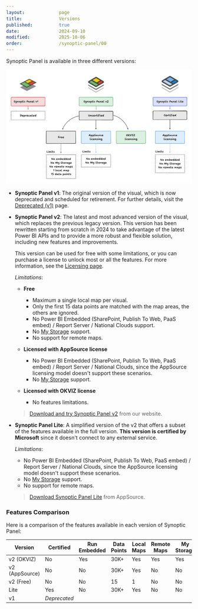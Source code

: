```yaml
---
layout:             page
title:              Versions
published:          true
date:               2024-09-10
modified:           2025-10-06
order:              /synoptic-panel/00
---
```

Synoptic Panel is available in three different versions:

<img src="images/versions.png" class="naked">


- **Synoptic Panel v1**: The original version of the visual, which is now deprecated and scheduled for retirement. For further details, visit the [Deprecated (v1)](./deprecated.md) page.

- **Synoptic Panel v2**: The latest and most advanced version of the visual, which replaces the previous legacy version. This version has been rewritten starting from scratch in 2024 to take advantage of the latest Power BI APIs and to provide a more robust and flexible solution, including new features and improvements.

    This version can be used for free with some limitations, or you can purchase a license to unlock most or all the features. For more information, see the [Licensing page](../licensing.md).

    *Limitations*:

    - **Free**
        - Maximum a single local map per visual.
        - Only the first 15 data points are matched with the map areas, the others are ignored.
        - No Power BI Embedded (SharePoint, Publish To Web, PaaS embed) / Report Server / National Clouds support.
        - No [My Storage](../features/my-storage.md) support.
        - No support for remote maps.

    - **Licensed with AppSource license**
        - No Power BI Embedded (SharePoint, Publish To Web, PaaS embed) / Report Server / National Clouds, since the AppSource licensing model doesn't support these scenarios.
        - No [My Storage](../features/my-storage.md) support.

    - **Licensed with OKVIZ license**
        - No features limitations.

    > [Download and try Synoptic Panel v2](https://okviz.com/synoptic-panel/) from our website.

- **Synoptic Panel Lite**: A simplified version of the v2 that offers a subset of the features available in the full version. **This version is certified by Microsoft** since it doesn't connect to any external service.

    *Limitations*:

    - No Power BI Embedded (SharePoint, Publish To Web, PaaS embed) / Report Server / National Clouds, since the AppSource licensing model doesn't support these scenarios.
    - No [My Storage](../features/my-storage.md) support.
    - No support for remote maps.

    > [Download Synoptic Panel Lite](https://appsource.microsoft.com/en-us/product/power-bi-visuals/okvizcorp1634637213047.synopticpanelbyokviz-lite) from AppSource.


### Features Comparison

Here is a comparison of the features available in each version of Synoptic Panel:

|Version|Certified|Run Embedded|Data Points|Local Maps|Remote Maps|My Storage
|---|---|---|---|---|---|---|
|v2 (OKVIZ)|No|Yes|30K+|Yes|Yes|Yes|
|v2 (AppSource)|No|No|30K+|Yes|No|No|
|v2 (Free)|No|No|15|1|No|No|
|Lite|Yes|No|30K+|Yes|No|No|
|v1|*Deprecated*|
